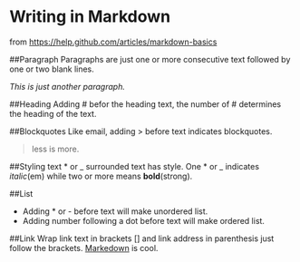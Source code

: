 Writing in Markdown
======

from https://help.github.com/articles/markdown-basics

##Paragraph
Paragraphs are just one or more consecutive text followed by one or two blank lines.

*This is just another paragraph.*

##Heading
Adding \# befor the heading text, the number of \# determines the heading of the text.

##Blockquotes
Like email, adding > before text indicates blockquotes.

> less is more.

##Styling text
\* or \_ surrounded text has style. One \* or \_ indicates *italic*(em) while two or more means __bold__(strong).

##List
* Adding \* or \- before text will make unordered list.
* Adding number following a dot before text will make ordered list.

##Link
Wrap link text in brackets \[\] and link address in parenthesis just follow the brackets. 
[Markedown](https://help.github.com/articles/writing-on-github) is cool.
